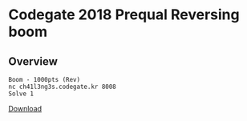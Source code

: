 # Codegate 2018 Prequal Reversing boom

## Overview

```
Boom - 1000pts (Rev)
nc ch41l3ng3s.codegate.kr 8008
Solve 1
```

[Download](https://s3.ap-northeast-2.amazonaws.com/codegate2018/aa4ca7b903c8abf9f9c26c2949c2ddab)